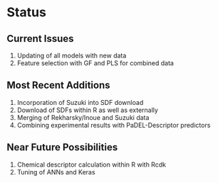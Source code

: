 # Status
## Current Issues
1. Updating of all models with new data
2. Feature selection with GF and PLS for combined data

## Most Recent Additions
1. Incorporation of Suzuki into SDF download
2. Download of SDFs within R as well as externally
3. Merging of Rekharsky/Inoue and Suzuki data
4. Combining experimental results with PaDEL-Descriptor predictors

## Near Future Possibilities
1. Chemical descriptor calculation within R with Rcdk
2. Tuning of ANNs and Keras

